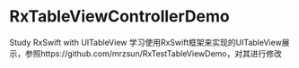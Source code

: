 # RxTableViewControllerDemo
Study RxSwift with UITableView 
学习使用RxSwift框架来实现的UITableView展示，参照https://github.com/mrzsun/RxTestTableViewDemo，对其进行修改

